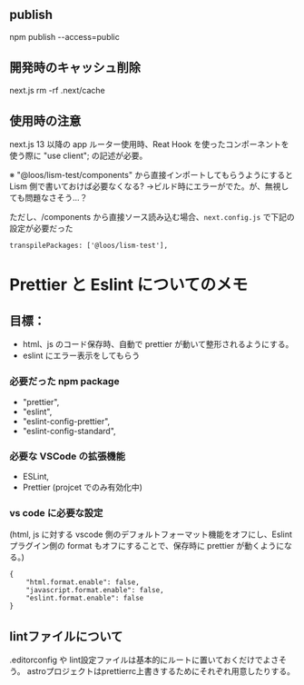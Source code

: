 ## publish

npm publish --access=public

## 開発時のキャッシュ削除

next.js
rm -rf .next/cache

## 使用時の注意

next.js 13 以降の app ルーター使用時、Reat Hook を使ったコンポーネントを使う際に "use client"; の記述が必要。

※ "@loos/lism-test/components" から直接インポートしてもらうようにすると Lism 側で書いておけば必要なくなる?
→ビルド時にエラーがでた。が、無視しても問題なさそう...？

ただし、/components から直接ソース読み込む場合、`next.config.js` で下記の設定が必要だった

```
transpilePackages: ['@loos/lism-test'],
```

# Prettier と Eslint についてのメモ

## 目標：

-   html、js のコード保存時、自動で prettier が動いて整形されるようにする。
-   eslint にエラー表示をしてもらう

### 必要だった npm package

-   "prettier",
-   "eslint",
-   "eslint-config-prettier",
-   "eslint-config-standard",

### 必要な VSCode の拡張機能

-   ESLint,
-   Prettier (projcet でのみ有効化中)

### vs code に必要な設定

(html, js に対する vscode 側のデフォルトフォーマット機能をオフにし、Eslint プラグイン側の format もオフにすることで、保存時に prettier が動くようになる。)

```
{
	"html.format.enable": false,
	"javascript.format.enable": false,
	"eslint.format.enable": false
}
```

## lintファイルについて

.editorconfig や lint設定ファイルは基本的にルートに置いておくだけでよさそう。
astroプロジェクトはprettierrc上書きするためにそれぞれ用意したりする。
